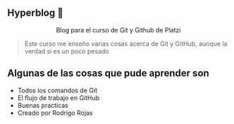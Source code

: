 ## Hyperblog 💙
<p align="center">Blog para el curso de Git y Github de Platzi</p>

>Este curso me enseño varias cosas acerca de Git y GitHub, aunque la verdad si es un poco pesado

## Algunas de las cosas que pude aprender son
* Todos los comandos de Git
* El flujo de trabajo en GitHub 
* Buenas practicas
* Creado por Rodrigo Rojas

